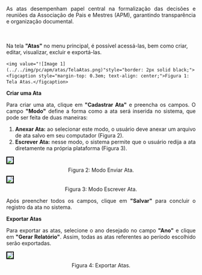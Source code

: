<p align="justify">
As atas desempenham papel central na formalização das decisões e reuniões da Associação de Pais e Mestres (APM), garantindo transparência e organização documental.

<br><br>
Na tela <strong>"Atas"</strong> no menu principal, é possível acessá-las, bem como criar, editar, visualizar, excluir e exportá-las.
</p>



<figure style="margin: 0.5em 0;">

    <img value="![Image 1](../../img/pc/apm/atas/TelaAtas.png)"style="border: 2px solid black;">
    <figcaption style="margin-top: 0.3em; text-align: center;">Figura 1: Tela Atas.</figcaption>
</figure>


**Criar uma Ata**
<p align="justify">
Para criar uma ata, clique em <strong>"Cadastrar Ata"</strong> e preencha os campos.
O campo <strong>"Modo"</strong> define a forma como a ata será inserida no sistema, que pode ser feita de duas maneiras:
</p>

<ol align="justify">
    <li>
        <strong>Anexar Ata:</strong> ao selecionar este modo, o usuário deve anexar um arquivo de ata salvo em seu computador (Figura 2).
    </li>
    <li>
        <strong>Escrever Ata:</strong> nesse modo, o sistema permite que o usuário redija a ata diretamente na própria plataforma (Figura 3).
    </li>
</ol>

<figure style="margin: 0.5em 0;">
    <img src="/img/pc/apm/atas/EnviarAta.png" style="border: 2px solid black;">
    <figcaption style="margin-top: 0.3em; text-align: center;">Figura 2: Modo Enviar Ata.</figcaption>
</figure>

<figure style="margin: 0.5em 0;">
    <img src="/img/pc/apm/atas/EscreverAta.png" style="border: 2px solid black;">
    <figcaption style="margin-top: 0.3em; text-align: center;">Figura 3: Modo Escrever Ata.</figcaption>
</figure>

<p align="justify">
Após preencher todos os campos, clique em <strong>"Salvar"</strong> para concluir o registro da ata no sistema.
</p>

**Exportar Atas**

<p align="justify">
Para exportar as atas, selecione o ano desejado no campo <strong>"Ano"</strong> e clique em <strong>"Gerar Relatório"</strong>. Assim, todas as atas referentes ao período escolhido serão exportadas.
</p>

<figure style="margin: 0.5em 0;">
    <img src="../img/pc/apm/atas/Exportar.png" style="border: 2px solid black;">
    <figcaption style="margin-top: 0.3em; text-align: center;">Figura 4: Exportar Atas.</figcaption>

</figure>
